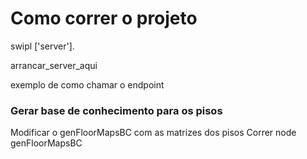 # Como correr o projeto

swipl
['server'].

arrancar_server_aqui

exemplo de como chamar o endpoint



### Gerar base de conhecimento para os pisos

Modificar o genFloorMapsBC com as matrizes dos pisos
Correr node genFloorMapsBC